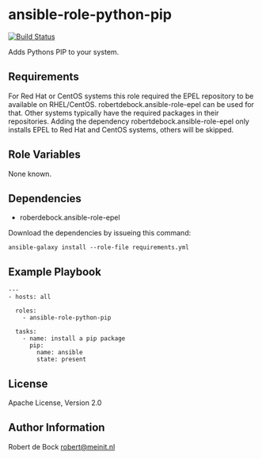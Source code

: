 ansible-role-python-pip
=========

[![Build Status](https://travis-ci.org/robertdebock/ansible-role-python-pip.svg?branch=master)](https://travis-ci.org/robertdebock/ansible-role-python-pip)

Adds Pythons PIP to your system.

Requirements
------------

For Red Hat or CentOS systems this role required the EPEL repository to be available on RHEL/CentOS. robertdebock.ansible-role-epel can be used for that.
Other systems typically have the required packages in their repositories.
Adding the dependency robertdebock.ansible-role-epel only installs EPEL to Red Hat and CentOS systems, others will be skipped.

Role Variables
--------------

None known.

Dependencies
------------

- roberdebock.ansible-role-epel

Download the dependencies by issueing this command:
```
ansible-galaxy install --role-file requirements.yml
```

Example Playbook
----------------

```
---
- hosts: all

  roles:
    - ansible-role-python-pip

  tasks:
    - name: install a pip package
      pip:
        name: ansible
        state: present
```

License
-------

Apache License, Version 2.0

Author Information
------------------

Robert de Bock <robert@meinit.nl>
